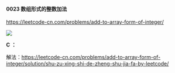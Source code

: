 #### 0023 数组形式的整数加法

https://leetcode-cn.com/problems/add-to-array-form-of-integer/

![](https://github.com/hairrrrr/1200_Problems/tree/master/01%20%E7%BA%BF%E6%80%A7%E8%A1%A8%E5%92%8C%E9%93%BE%E8%A1%A8/0023%20%E6%95%B0%E7%BB%84%E5%BD%A2%E5%BC%8F%E7%9A%84%E6%95%B4%E6%95%B0%E5%8A%A0%E6%B3%95)



**C ：**

解法：https://leetcode-cn.com/problems/add-to-array-form-of-integer/solution/shu-zu-xing-shi-de-zheng-shu-jia-fa-by-leetcode/
